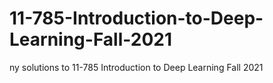 # 11-785-Introduction-to-Deep-Learning-Fall-2021
ny solutions to 11-785 Introduction to Deep Learning Fall 2021
